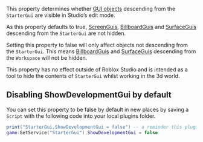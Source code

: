 This property determines whether [GUI objects](https://developer.roblox.com/api-reference/class/LayerCollector) descending from the `StarterGui` are visible in Studio’s edit mode.

As this property defaults to true, [ScreenGuis](https://developer.roblox.com/api-reference/class/ScreenGui), [BillboardGuis](https://developer.roblox.com/api-reference/class/BillboardGui) and [SurfaceGuis](https://developer.roblox.com/api-reference/class/SurfaceGui) descending from the `StarterGui` are not hidden.

Setting this property to false will only affect objects not descending from the `StarterGui`. This means [BillboardGuis](https://developer.roblox.com/api-reference/class/BillboardGui) and [SurfaceGuis](https://developer.roblox.com/api-reference/class/SurfaceGui) descending from the `Workspace` will not be hidden.

This property has no effect outside of Roblox Studio and is intended as a tool to hide the contents of `StarterGui` whilst working in the 3d world.

## Disabling ShowDevelopmentGui by default

You can set this property to be false by default in new places by saving a `Script` with the following code into your local plugins folder.

```lua
print("StarterGui.ShowDevelopmentGui = false") -- a reminder this plugin is active
game:GetService("StarterGui").ShowDevelopmentGui = false
```
